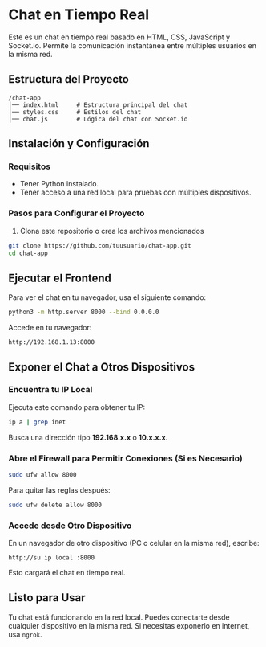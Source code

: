 # Chat en Tiempo Real

Este es un chat en tiempo real basado en HTML, CSS, JavaScript y Socket.io. Permite la comunicación instantánea entre múltiples usuarios en la misma red.

## Estructura del Proyecto

```
/chat-app
│── index.html     # Estructura principal del chat
│── styles.css     # Estilos del chat
│── chat.js        # Lógica del chat con Socket.io
```

## Instalación y Configuración

### Requisitos
- Tener Python instalado.
- Tener acceso a una red local para pruebas con múltiples dispositivos.

### Pasos para Configurar el Proyecto

1. Clona este repositorio o crea los archivos mencionados

```sh
git clone https://github.com/tuusuario/chat-app.git
cd chat-app
```

## Ejecutar el Frontend

Para ver el chat en tu navegador, usa el siguiente comando:

```sh
python3 -m http.server 8000 --bind 0.0.0.0
```

Accede en tu navegador:

```
http://192.168.1.13:8000
```

## Exponer el Chat a Otros Dispositivos

### Encuentra tu IP Local

Ejecuta este comando para obtener tu IP:

```sh
ip a | grep inet
```

Busca una dirección tipo **192.168.x.x** o **10.x.x.x**.

### Abre el Firewall para Permitir Conexiones (Si es Necesario)

```sh
sudo ufw allow 8000
```

Para quitar las reglas después:

```sh
sudo ufw delete allow 8000
```

### Accede desde Otro Dispositivo

En un navegador de otro dispositivo (PC o celular en la misma red), escribe:

```
http://su ip local :8000
```

Esto cargará el chat en tiempo real.

## Listo para Usar

Tu chat está funcionando en la red local. Puedes conectarte desde cualquier dispositivo en la misma red. Si necesitas exponerlo en internet, usa `ngrok`.

